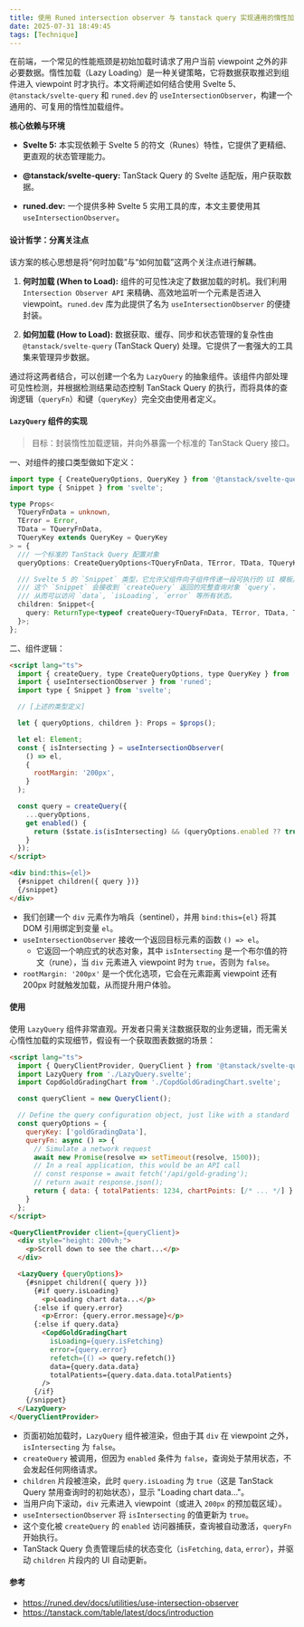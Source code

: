```yaml
---
title: 使用 Runed intersection observer 与 tanstack query 实现通用的惰性加载组件
date: 2025-07-31 18:49:45
tags: [Technique]
---
```


在前端，一个常见的性能瓶颈是初始加载时请求了用户当前 viewpoint 之外的非必要数据。惰性加载（Lazy Loading）是一种关键策略，它将数据获取推迟到组件进入 viewpoint 时才执行。本文将阐述如何结合使用 Svelte 5、`@tanstack/svelte-query` 和 `runed.dev` 的 `useIntersectionObserver`，构建一个通用的、可复用的惰性加载组件。

**核心依赖与环境**

- **Svelte 5:** 本实现依赖于 Svelte 5 的符文（Runes）特性，它提供了更精细、更直观的状态管理能力。
    
- **@tanstack/svelte-query:** TanStack Query 的 Svelte 适配版，用户获取数据。
    
- **runed.dev:** 一个提供多种 Svelte 5 实用工具的库，本文主要使用其 `useIntersectionObserver`。

#### **设计哲学：分离关注点**

该方案的核心思想是将“何时加载”与“如何加载”这两个关注点进行解耦。

1. **何时加载 (When to Load):** 组件的可见性决定了数据加载的时机。我们利用 `Intersection Observer API` 来精确、高效地监听一个元素是否进入 viewpoint。`runed.dev` 库为此提供了名为 `useIntersectionObserver` 的便捷封装。
    
2. **如何加载 (How to Load):** 数据获取、缓存、同步和状态管理的复杂性由 `@tanstack/svelte-query` (TanStack Query) 处理。它提供了一套强大的工具集来管理异步数据。
    

通过将这两者结合，可以创建一个名为 `LazyQuery` 的抽象组件。该组件内部处理可见性检测，并根据检测结果动态控制 TanStack Query 的执行，而将具体的查询逻辑（`queryFn`）和键（`queryKey`）完全交由使用者定义。

#### `LazyQuery` 组件的实现

> 目标：封装惰性加载逻辑，并向外暴露一个标准的 TanStack Query 接口。

一、对组件的接口类型做如下定义：

```typescript
import type { CreateQueryOptions, QueryKey } from '@tanstack/svelte-query';
import type { Snippet } from 'svelte';

type Props<
  TQueryFnData = unknown,
  TError = Error,
  TData = TQueryFnData,
  TQueryKey extends QueryKey = QueryKey
> = {
  /// 一个标准的 TanStack Query 配置对象
  queryOptions: CreateQueryOptions<TQueryFnData, TError, TData, TQueryKey>;

  /// Svelte 5 的 `Snippet` 类型，它允许父组件向子组件传递一段可执行的 UI 模板。
  /// 这个 `Snippet` 会接收到 `createQuery` 返回的完整查询对象 `query`，
  /// 从而可以访问 `data`, `isLoading`, `error` 等所有状态。
  children: Snippet<{
    query: ReturnType<typeof createQuery<TQueryFnData, TError, TData, TQueryKey>>;
  }>;
};
```

二、组件逻辑：

```html
<script lang="ts">
  import { createQuery, type CreateQueryOptions, type QueryKey } from '@tanstack/svelte-query';
  import { useIntersectionObserver } from 'runed';
  import type { Snippet } from 'svelte';

  // [上述的类型定义]

  let { queryOptions, children }: Props = $props();

  let el: Element;
  const { isIntersecting } = useIntersectionObserver(
    () => el,
    {
      rootMargin: '200px',
    }
  );

  const query = createQuery({
    ...queryOptions,
    get enabled() {
      return ($state.is(isIntersecting) && (queryOptions.enabled ?? true));
    }
  });
</script>

<div bind:this={el}>
  {#snippet children({ query })}
  {/snippet}
</div>
```

- 我们创建一个 `div` 元素作为哨兵（sentinel），并用 `bind:this={el}` 将其 DOM 引用绑定到变量 `el`。
- `useIntersectionObserver` 接收一个返回目标元素的函数 `() => el`。
	- 它返回一个响应式的状态对象，其中 `isIntersecting` 是一个布尔值的符文（rune），当 `div` 元素进入 viewpoint 时为 `true`，否则为 `false`。
- `rootMargin: '200px'` 是一个优化选项，它会在元素距离 viewpoint 还有 200px 时就触发加载，从而提升用户体验。

#### 使用

使用 `LazyQuery` 组件非常直观。开发者只需关注数据获取的业务逻辑，而无需关心惰性加载的实现细节，假设有一个获取图表数据的场景：

```html
<script lang="ts">
  import { QueryClientProvider, QueryClient } from '@tanstack/svelte-query';
  import LazyQuery from './LazyQuery.svelte';
  import CopdGoldGradingChart from './CopdGoldGradingChart.svelte';

  const queryClient = new QueryClient();

  // Define the query configuration object, just like with a standard `createQuery`.
  const queryOptions = {
    queryKey: ['goldGradingData'],
    queryFn: async () => {
      // Simulate a network request
      await new Promise(resolve => setTimeout(resolve, 1500));
      // In a real application, this would be an API call
      // const response = await fetch('/api/gold-grading');
      // return await response.json();
      return { data: { totalPatients: 1234, chartPoints: [/* ... */] } };
    }
  };
</script>

<QueryClientProvider client={queryClient}>
  <div style="height: 200vh;">
    <p>Scroll down to see the chart...</p>
  </div>

  <LazyQuery {queryOptions}>
    {#snippet children({ query })}
      {#if query.isLoading}
        <p>Loading chart data...</p>
      {:else if query.error}
        <p>Error: {query.error.message}</p>
      {:else if query.data}
        <CopdGoldGradingChart
          isLoading={query.isFetching}
          error={query.error}
          refetch={() => query.refetch()}
          data={query.data.data}
          totalPatients={query.data.data.totalPatients}
        />
      {/if}
    {/snippet}
  </LazyQuery>
</QueryClientProvider>
```

- 页面初始加载时，`LazyQuery` 组件被渲染，但由于其 `div` 在 viewpoint 之外，`isIntersecting` 为 `false`。
- `createQuery` 被调用，但因为 `enabled` 条件为 `false`，查询处于禁用状态，不会发起任何网络请求。
- `children` 片段被渲染，此时 `query.isLoading` 为 `true`（这是 TanStack Query 禁用查询时的初始状态），显示 "Loading chart data..."。
- 当用户向下滚动，`div` 元素进入 viewpoint（或进入 `200px` 的预加载区域）。
- `useIntersectionObserver` 将 `isIntersecting` 的值更新为 `true`。
- 这个变化被 `createQuery` 的 `enabled` 访问器捕获，查询被自动激活，`queryFn` 开始执行。
- TanStack Query 负责管理后续的状态变化（`isFetching`, `data`, `error`），并驱动 `children` 片段内的 UI 自动更新。

#### 参考

- https://runed.dev/docs/utilities/use-intersection-observer
- https://tanstack.com/table/latest/docs/introduction
